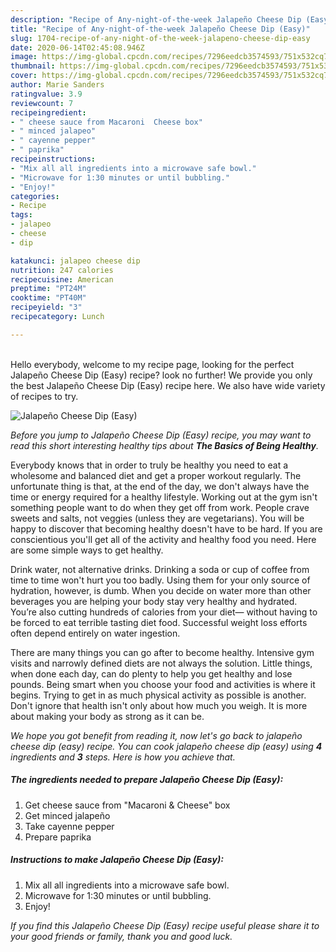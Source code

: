 ```yaml
---
description: "Recipe of Any-night-of-the-week Jalapeño Cheese Dip (Easy)"
title: "Recipe of Any-night-of-the-week Jalapeño Cheese Dip (Easy)"
slug: 1704-recipe-of-any-night-of-the-week-jalapeno-cheese-dip-easy
date: 2020-06-14T02:45:08.946Z
image: https://img-global.cpcdn.com/recipes/7296eedcb3574593/751x532cq70/jalapeno-cheese-dip-easy-recipe-main-photo.jpg
thumbnail: https://img-global.cpcdn.com/recipes/7296eedcb3574593/751x532cq70/jalapeno-cheese-dip-easy-recipe-main-photo.jpg
cover: https://img-global.cpcdn.com/recipes/7296eedcb3574593/751x532cq70/jalapeno-cheese-dip-easy-recipe-main-photo.jpg
author: Marie Sanders
ratingvalue: 3.9
reviewcount: 7
recipeingredient:
- " cheese sauce from Macaroni  Cheese box"
- " minced jalapeo"
- " cayenne pepper"
- " paprika"
recipeinstructions:
- "Mix all all ingredients into a microwave safe bowl."
- "Microwave for 1:30 minutes or until bubbling."
- "Enjoy!"
categories:
- Recipe
tags:
- jalapeo
- cheese
- dip

katakunci: jalapeo cheese dip 
nutrition: 247 calories
recipecuisine: American
preptime: "PT24M"
cooktime: "PT40M"
recipeyield: "3"
recipecategory: Lunch

---
```

<br>
Hello everybody, welcome to my recipe page, looking for the perfect Jalapeño Cheese Dip (Easy) recipe? look no further! We provide you only the best Jalapeño Cheese Dip (Easy) recipe here. We also have wide variety of recipes to try.
<br>


![Jalapeño Cheese Dip (Easy)](https://img-global.cpcdn.com/recipes/7296eedcb3574593/751x532cq70/jalapeno-cheese-dip-easy-recipe-main-photo.jpg)

<i>Before you jump to Jalapeño Cheese Dip (Easy) recipe, you may want to read this short interesting healthy tips about <strong>The Basics of Being Healthy</strong>.</i>

Everybody knows that in order to truly be healthy you need to eat a wholesome and balanced diet and get a proper workout regularly. The unfortunate thing is that, at the end of the day, we don't always have the time or energy required for a healthy lifestyle. Working out at the gym isn't something people want to do when they get off from work. People crave sweets and salts, not veggies (unless they are vegetarians). You will be happy to discover that becoming healthy doesn't have to be hard. If you are conscientious you'll get all of the activity and healthy food you need. Here are some simple ways to get healthy.

Drink water, not alternative drinks. Drinking a soda or cup of coffee from time to time won't hurt you too badly. Using them for your only source of hydration, however, is dumb. When you decide on water more than other beverages you are helping your body stay very healthy and hydrated. You’re also cutting hundreds of calories from your diet— without having to be forced to eat terrible tasting diet food. Successful weight loss efforts often depend entirely on water ingestion.

There are many things you can go after to become healthy. Intensive gym visits and narrowly defined diets are not always the solution. Little things, when done each day, can do plenty to help you get healthy and lose pounds. Being smart when you choose your food and activities is where it begins. Trying to get in as much physical activity as possible is another. Don't ignore that health isn't only about how much you weigh. It is more about making your body as strong as it can be. 


<i>We hope you got benefit from reading it, now let's go back to jalapeño cheese dip (easy) recipe. You can cook jalapeño cheese dip (easy) using <strong>4</strong> ingredients and <strong>3</strong> steps. Here is how you achieve that.
</i>

##### The ingredients needed to prepare Jalapeño Cheese Dip (Easy):

1. Get  cheese sauce from &#34;Macaroni &amp; Cheese&#34; box
1. Get  minced jalapeño
1. Take  cayenne pepper
1. Prepare  paprika


##### Instructions to make Jalapeño Cheese Dip (Easy):

1. Mix all all ingredients into a microwave safe bowl.
1. Microwave for 1:30 minutes or until bubbling.
1. Enjoy!


<i>If you find this Jalapeño Cheese Dip (Easy) recipe useful please share it to your good friends or family, thank you and good luck.</i>
